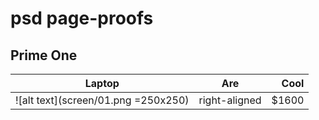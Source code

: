 # psd page-proofs
## Prime One

| Laptop        | Are           | Cool  |
| ------------- |:-------------:| -----:|
|![alt text](screen/01.png =250x250)       | right-aligned | $1600 |
